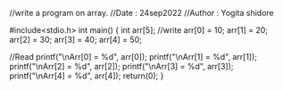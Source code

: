//write a program on array.
//Date : 24sep2022
//Author : Yogita shidore

#include<stdio.h>
int main()
{
  int arr[5];
  //write
  arr[0] = 10;
  arr[1] = 20;
  arr[2] = 30;
  arr[3] = 40;
  arr[4] = 50;

  //Read
  printf("\nArr[0] = %d", arr[0]);
  printf("\nArr[1] = %d", arr[1]);
  printf("\nArr[2] = %d", arr[2]);
  printf("\nArr[3] = %d", arr[3]);
  printf("\nArr[4] = %d", arr[4]);
  return(0);
}
